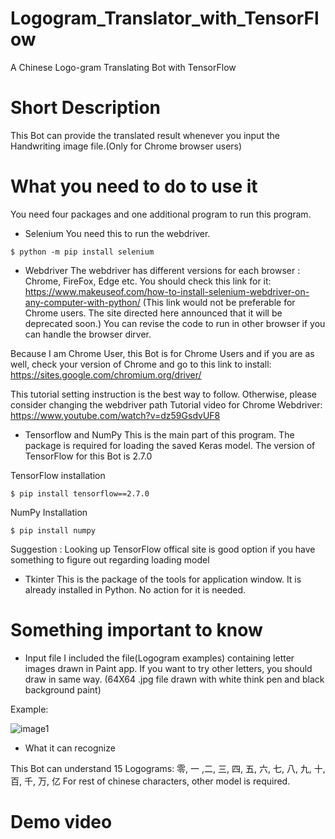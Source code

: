 # Logogram_Translator_with_TensorFlow
A Chinese Logo-gram Translating Bot with TensorFlow

# Short Description
This Bot can provide the translated result whenever you input the Handwriting image file.(Only for Chrome browser users)

# What you need to do to use it
You need four packages and one additional program to run this program.

* Selenium
You need this to run the webdriver.
```
$ python -m pip install selenium
```
* Webdriver
The webdriver has different versions for each browser : Chrome, FireFox, Edge etc.
You should check this link for it: https://www.makeuseof.com/how-to-install-selenium-webdriver-on-any-computer-with-python/
(This link would not be preferable for Chrome users. The site directed here announced that it will be deprecated soon.)
You can revise the code to run in other browser if you can handle the browser dirver.

Because I am Chrome User, this Bot is for Chrome Users 
and if you are as well, check your version of Chrome and go to this link to install: https://sites.google.com/chromium.org/driver/

This tutorial setting instruction is the best way to follow. Otherwise, please consider changing the webdriver path
Tutorial video for Chrome Webdriver: https://www.youtube.com/watch?v=dz59GsdvUF8

* Tensorflow and NumPy
This is the main part of this program. The package is required for loading the saved Keras model.
The version of TensorFlow for this Bot is 2.7.0

TensorFlow installation
```
$ pip install tensorflow==2.7.0
```
NumPy Installation
```
$ pip install numpy
```

Suggestion : Looking up TensorFlow offical site is good option if you have something to figure out regarding loading model

* Tkinter
This is the package of the tools for application window. It is already installed in Python. No action for it is needed.

# Something important to know
* Input file 
I included the file(Logogram examples) containing letter images drawn in Paint app.
If you want to try other letters, you should draw in same way. (64X64 .jpg file drawn with white think pen and black background paint)

Example:

![image1](https://user-images.githubusercontent.com/84373345/149867828-362da2ea-446b-44bb-85e4-8423750df80f.jpg)

* What it can recognize

This Bot can understand 15 Logograms: 零, 一 ,二, 三, 四, 五, 六, 七, 八, 九, 十, 百, 千, 万, 亿 
For rest of chinese characters, other model is required.

# Demo video


